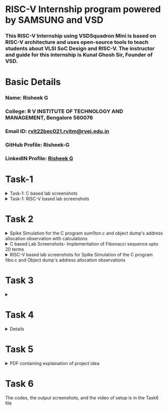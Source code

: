 # RISC-V Internship program powered by SAMSUNG and VSD
### This RISC-V Internship using VSDSquadron Mini is based on RISC-V architecture and uses open-source tools to teach students about VLSI SoC Design and RISC-V. The instructor and guide for this internship is Kunal Ghosh Sir, Founder of VSD.

# Basic Details

### Name: Risheek G
### College: R V INSTITUTE OF TECHNOLOGY AND MANAGEMENT, Bengalore 560076
### Email ID: rvit22bec021.rvitm@rvei.edu.in
### GitHub Profile: Risheek-G
### LinkedIN Profile: [Risheek G](https://www.linkedin.com/in/risheek-g-642465273/)

</details>

# Task-1

<details>
<summary> Task-1: C based lab screenshots </summary>
<br>

![t1_1](https://github.com/user-attachments/assets/f21b1a07-8321-45ab-922e-eb723353ddeb)

</details>

<details>
<summary> Task-1: RISC-V based lab screenshots </summary>
<br>

![t1_2](https://github.com/user-attachments/assets/23d78bbb-26d6-4604-aee7-d7a9cd8eb4ac)
</details>

# Task 2
<details>
<summary>Spike Simulation for the C program sum1ton.c and object dump's address allocation observation with calculations</summary>
<br>

![1st ](https://github.com/user-attachments/assets/71adfdc3-60cf-43f6-b50d-d5f13c27f6a3)

![2nd](https://github.com/user-attachments/assets/f7168cdc-930e-45ab-b67b-523a83af6de1)

![O1](https://github.com/user-attachments/assets/9ccbf616-99d9-49ef-8cda-744382d42d58)

![Ofast](https://github.com/user-attachments/assets/bc040f66-deb1-47ea-a4ba-485a17186fb4)

</details>
<details>
<summary>C based Lab Screenshots- Implementation of Fibonacci sequence upto 20 terms</summary>
<br>
  
  ![WhatsApp Image 2025-01-13 at 21 19 10_cece3c16](https://github.com/user-attachments/assets/78b3572c-e270-4ecc-886e-e2ef2528dee6)
</details>
<details>
<summary>RISC-V based lab screenshots for Spike Simulation of the C program fibo.c and Object dump's address allocation observations</summary>
<br>
  
#### Using -O1 compilation algorithm

![WhatsApp Image 2025-01-15 at 14 07 13_46162e79](https://github.com/user-attachments/assets/0dc6e7ed-e43c-435d-981d-08cfb325e9e9)
#### Using -Ofast compliation algorithm

![WhatsApp Image 2025-01-15 at 14 13 52_7dc94361](https://github.com/user-attachments/assets/4226492f-4eec-4740-b72d-e09f2e680537)

</details>

# Task 3
<details>
<summary></summary>
<br>

 ![Image](https://github.com/user-attachments/assets/3a30a7f2-4067-4784-a5a4-af0e47cf8d41)
 
Instruction 1
Instruction: lui a2, 0x1
Type: U-Type
Opcode: 0110111 (lui)
Destination Register: a2 = x12 → 01100
Immediate: 0x1 → 00000000000000000001 (20 bits)
Overall Encoding:
00000000000000000001 | 01100 | 0110111

Instruction 2
Instruction: lui a0, 0x21
Type: U-Type
Opcode: 0110111 (lui)
Destination Register: a0 = x10 → 01010
Immediate: 0x21 → 00000000000100001 (20 bits)
Overall Encoding:
00000000000100001 | 01010 | 0110111

Instruction 3
Instruction: addi sp, sp, -16
Type: I-Type
Opcode: 0010011 (addi)
Destination Register: sp = x2 → 00010
Source Register: sp = x2 → 00010
Immediate: -16 → 1111111111110000 (12 bits, sign-extended)
Overall Encoding:
1111111111110000 | 00010 | 000 | 00010 | 0010011

Instruction 4
Instruction: addi a2, a2, 954
Type: I-Type
Opcode: 0010011 (addi)
Destination Register: a2 = x12 → 01100
Source Register: a2 = x12 → 01100
Immediate: 954 → 0011101010 (12 bits, sign-extended)
Overall Encoding:
0011101010 | 01100 | 000 | 01100 | 0010011

Instruction 5
Instruction: addi a1, a1, 100
Type: I-Type
Opcode: 0010011 (addi)
Destination Register: a1 = x11 → 01011
Source Register: a1 = x11 → 01011
Immediate: 100 → 00000001100100 (12 bits, sign-extended)
Overall Encoding:
00000001100100 | 01011 | 000 | 01011 | 0010011

Instruction 6
Instruction: addi a0, a0, 384
Type: I-Type
Opcode: 0010011 (addi)
Destination Register: a0 = x10 → 01010
Source Register: a0 = x10 → 01010
Immediate: 384 → 00000110000000 (12 bits, sign-extended)
Overall Encoding:
00000110000000 | 01010 | 000 | 01010 | 0010011

Instruction 7
Instruction: sd ra, 8(sp)
Type: S-Type
Opcode: 0100011 (sd)
Source Register: ra = x1 → 00001
Base Register: sp = x2 → 00010
Immediate: 8 → 0000000001000 (split into imm[11:5] and imm[4:0])
Overall Encoding:
0000000 | 00001 | 00010 | 010 | 0001000 | 0100011

Instruction 8
Instruction: jal ra, 1040c
Type: J-Type
Opcode: 1101111 (jal)
Destination Register: ra = x1 → 00001
Offset: 1040c → 00010000000000001100 (20 bits, sign-extended)
Overall Encoding:
00010000000000001100 | 00001 | 1101111

Instruction 9
Instruction: ld ra, 8(sp)
Type: I-Type
Opcode: 0000011 (ld)
Destination Register: ra = x1 → 00001
Base Register: sp = x2 → 00010
Immediate: 8 → 0000000001000 (12 bits, sign-extended)
Overall Encoding:
0000000001000 | 00010 | 011 | 00001 | 0000011

Instruction 10
Instruction: addi a0, a0, 0
Type: I-Type
Opcode: 0010011 (addi)
Destination Register: a0 = x10 → 01010
Source Register: a0 = x10 → 01010
Immediate: 0 → 000000000000 (12 bits, sign-extended)
Overall Encoding:
000000000000 | 01010 | 000 | 01010 | 0010011

Instruction 11
Instruction: addi sp, sp, 16
Type: I-Type
Opcode: 0010011 (addi)
Destination Register: sp = x2 → 00010
Source Register: sp = x2 → 00010
Immediate: 16 → 00000000010000 (12 bits, sign-extended)
Overall Encoding:
00000000010000 | 00010 | 000 | 00010 | 0010011

Instruction 12
Instruction: ret
Type: I-Type (jalr)
Opcode: 1100111 (jalr)
Destination Register: x0 → 00000
Base Register: ra = x1 → 00001
Immediate: 0 → 000000000000 (12 bits, sign-extended)
Overall Encoding:
000000000000 | 00001 | 000 | 00000 | 1100111
</details>

# Task 4

<details>
 
## 1. RISC-V RV32I

This project provides an insight into the working of a few important instructions of the instruction set of a Single cycle Reduced Instruction Set Computer - Five(RISC-V) Instruction Set Architecture suitable for use across wide-spectrum of Applications from low power embedded devices to high performance Cloud based Server processors. The base RISC-V is a 32-bit processor with 31 general-purpose registers, so all the instructions are 32-bit long. Some Applications where the RISC-V processors have begun to make some significant threads are in Artificial intelligence and machine learning, Embedded systems, Ultra Low power processing systems etc.

## 2. BLOCK DIAGRAM OF RISC-V RV32I
![image](https://user-images.githubusercontent.com/110079631/181293948-beb8622c-7696-4b06-b6c9-eeab9b8ab9d3.png)

## 3. INSTRUCTION SET OF RISC-V RV32I
![image](https://user-images.githubusercontent.com/110079631/181298133-60269bc2-01da-4b5c-8b42-69057b8dc15c.png)

## 4. FUNCTIONAL SIMULATION

### 4.1 About iverilog and gtkwave
- Icarus Verilog is an implementation of the Verilog hardware description language.
- GTKWave is a fully featured GTK+ v1. 2 based wave viewer for Unix and Win32 which reads Ver Structural Verilog Compiler generated AET files as well as standard Verilog VCD/EVCD files and allows their viewing.

### 4.2 Installing iverilog and gtkwave

- *For Ubuntu*

 Open your terminal and type the following to install iverilog and GTKWave
 
 $   sudo apt get update
 $   sudo apt get install iverilog gtkwave
 

- *To clone the repository and download the netlist files for simulation , enter the following commands in your terminal.*

 
 $ git clone https://github.com/vinayrayapati/iiitb_rv32i
 $ cd iiitb_rv32i
 
- *To simulate and run the verilog code , enter the following commands in your terminal.*


$ iverilog -o iiitb_rv32i iiitb_rv32i.v iiitb_rv32i_tb.v
$ ./iiitb_rv32i

- *To see the output waveform in gtkwave, enter the following commands in your terminal.*

$ gtkwave iiitb_rv32i.vcd

### 4.3 The output waveform
 
 Instruction 1:add r6,r2,r1
 
 ![Image](https://github.com/user-attachments/assets/5f442b64-ca75-4a44-8ed2-4edf395b451d)

 Instruction 2:sub r7,r1,r2
 
![Image](https://github.com/user-attachments/assets/d466f3d7-56bd-4a64-8259-b737a30cc91a)

 Instruction 3:and r8,r1,r3
 
![Image](https://github.com/user-attachments/assets/3e393c85-07df-4f25-bb9a-a256d58ad89a)

 Instruction 4:or r9,r2,r5
 
 ![Image](https://github.com/user-attachments/assets/d32c3e0f-385d-4ea9-8eca-36453c7c536d)

 Instruction 5:xor r10,r1,r4
 
![Image](https://github.com/user-attachments/assets/448bc592-c25c-4819-a5fb-26d67066549a)

 Instruction 6:slt r11,r2,r4
 
 ![Image](https://github.com/user-attachments/assets/db820b84-7ba8-4025-9aac-085f7c4232a4)

 Instruction 7:addi r12,r4,5
 
 ![Image](https://github.com/user-attachments/assets/26e1c82e-e76d-43d6-9e55-918d1268fb21)

 Instruction 8:sw r3,r1,2
 
 ![Image](https://github.com/user-attachments/assets/e9a439af-6861-4c2d-b781-7666bc3abfb3)

 Instruction 9:lw r13,r1,2
 
 ![Image](https://github.com/user-attachments/assets/afe41c20-05da-4e39-a88f-dfa03e038afa)

 Instruction 10:beq r0,r0,15
 
 ![image](https://github.com/user-attachments/assets/1afe2bb4-5055-4958-913b-f9719ed5b40c)

</details>

# Task 5

<details>
<summary> PDF containing explaination of project idea </summary>
 
[Task5_samsungriscv (1).pdf](https://github.com/user-attachments/files/18816195/Task5_samsungriscv.1.pdf)

</details>

# Task 6


 <summary>The codes, the output screenshots, and the video of setup is in the Task6 file 
 </summary>
